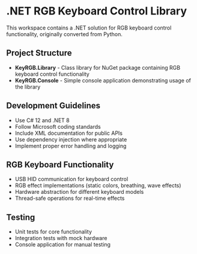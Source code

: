 # .NET RGB Keyboard Control Library

This workspace contains a .NET solution for RGB keyboard control functionality, originally converted from Python.

## Project Structure
- **KeyRGB.Library** - Class library for NuGet package containing RGB keyboard control functionality
- **KeyRGB.Console** - Simple console application demonstrating usage of the library

## Development Guidelines
- Use C# 12 and .NET 8
- Follow Microsoft coding standards
- Include XML documentation for public APIs
- Use dependency injection where appropriate
- Implement proper error handling and logging

## RGB Keyboard Functionality
- USB HID communication for keyboard control
- RGB effect implementations (static colors, breathing, wave effects)
- Hardware abstraction for different keyboard models
- Thread-safe operations for real-time effects

## Testing
- Unit tests for core functionality
- Integration tests with mock hardware
- Console application for manual testing
